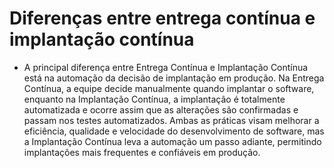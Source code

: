 # Diferenças entre entrega contínua e implantação contínua

- A principal diferença entre Entrega Contínua e Implantação Contínua está na automação da decisão de implantação em produção. Na Entrega Contínua, a equipe decide manualmente quando implantar o software, enquanto na Implantação Contínua, a implantação é totalmente automatizada e ocorre assim que as alterações são confirmadas e passam nos testes automatizados. Ambas as práticas visam melhorar a eficiência, qualidade e velocidade do desenvolvimento de software, mas a Implantação Contínua leva a automação um passo adiante, permitindo implantações mais frequentes e confiáveis em produção.